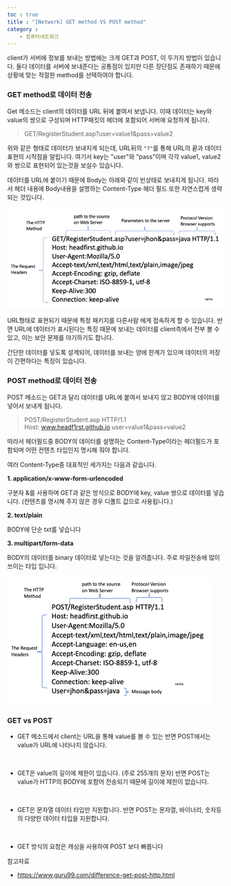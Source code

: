 ```yaml
---
toc : true
title : "[Network] GET method VS POST method"
category : 
    - 컴퓨터네트워크
---
```


client가 서버에 정보를 보내는 방법에는 크게 GET과 POST, 이 두가지 방법이 있습니다. 둘다 데이터를 서버에 보내준다는 공통점이 있지만 다른 장단점도 존재하기 때문에 상황에 맞는 적절한 method를 선택하여야 합니다.

### GET method로 데이터 전송

Get 메소드는 client의 데이터를 URL 뒤에 붙여서 보냅니다. 이때 데이터는 key와 value의 쌍으로 구성되며 HTTP패킷의 헤더에 포함되어 서버에 요청하게 됩니다.

> GET/RegisterStudent.asp?user=value1&pass=value2  

위와 같은 형태로 데이터가 보내지게 되는데, URL뒤의 `"?"`를 통해 URL의 끝과 데이터 표현의 시작점을 알립니다. 여기서 key는 "user"와 "pass"이며 각각 value1, value2와 쌍으로 표현되어 있는것을 보실수 있습니다.

데이터를 URL에 붙이기 때문에 Body는 아래와 같이 빈상태로 보내지게 됩니다. 따라서 헤더 내용에 Body내용을 설명하는 Content-Type 헤더 필드 또한 자연스럽게 생략되는 것입니다.

![GETmethod_Layout](/assets/images/ComputerNetwork/GETmethod_Layout.png)

URL형태로 표현되기 때문에 특정 패키지를 다른사람 에게 접속하게 할 수 있습니다. 반면 URL에 데이터가 표시된다는 특징 때문에 보내는 데이터를 client측에서 전부 볼 수 있고, 이는 보안 문제를 야기하기도 합니다.

간단한 데이터를 넣도록 설계되어, 데이터를 보내는 양에 한계가 있으며 데이터의 저장이 간편하다는 특징이 있습니다.

### POST method로 데이터 전송

POST 메소드는 GET과 달리 데이터를 URL에 붙여서 보내지 않고 BODY에 데이터를 넣어서 보내게 됩니다. 

> POST/RegisterStudent.asp HTTP/1.1  
Host: www.headf1rst.github.io 
user=value1&pass=value2  

따라서 헤더필드중 BODY의 데이터를 설명하는 Content-Type이라는 헤더필드가 포함되며 어떤 컨텐츠 타입인지 명시해 줘야 합니다.

여러 Content-Type중 대표적인 세가지는 다음과 같습니다.

**1. application/x-www-form-urlencoded**

구분자 &를 사용하며 GET과 같은 방식으로 BODY에 key, value 쌍으로 데이터를 넣습니다. $($컨텐츠를 명시해 주지 않은 경우 디폴트 값으로 사용됩니다.)<br>

**2. text/plain**

BODY에 단순 txt를 넣습니다<br>

**3. multipart/form-data**

BODY의 데이터를 binary 데이터로 넣는다는 것을 알려줍니다. 주로 파일전송에 많이 쓰이는 타입 입니다.<br>

![POSTmethod_Layout](/assets/images/ComputerNetwork/POSTmethod_Layout.png)

### GET vs POST

- GET 메소드에서 client는 URL을 통해 value를 볼 수 있는 반면 POST에서는 value가 URL에 나타나지 않습니다.
<br>

- GET은 value의 길이에 제한이 있습니다. $($주로 255개의 문자) 반면 POST는 value가 HTTP의 BODY에 포함어 전송되기 때문에 길이에 제한이 없습니다.
<br>

- GET은 문자열 데이터 타입만 지원합니다. 반면 POST는 문자열, 바이너리, 숫자등의 다양한 데이터 타입을 지원합니다.
<br>

- GET 방식의 요청은 캐싱을 사용하여 POST 보다 빠릅니다


참고자료
- https://www.guru99.com/difference-get-post-http.html


